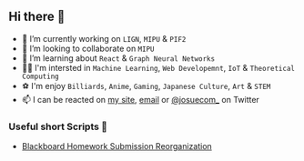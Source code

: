 ## Hi there 👋

- 🔭 I’m currently working on ``LIGN``, ``MIPU`` & ``PIF2``
- 👯 I’m looking to collaborate on ``MIPU``
- 🌱 I’m learning about ``React`` & ``Graph Neural Networks``
- 👨‍🔬 I'm intersted in ``Machine Learning``, ``Web Developemnt``, ``IoT`` & ``Theoretical Computing``
- ⚽ I'm enjoy ``Billiards``, ``Anime``, ``Gaming``, ``Japanese Culture``, ``Art`` & ``STEM``
- 📫 I can be reacted on [my site](https://josuenrivera.site), [email](josue.n.rivera@outlook.com) or [@josuecom_](https://twitter.com/josuecom_) on Twitter

### Useful short Scripts 📄 
* [Blackboard Homework Submission Reorganization](https://github.com/JosueCom/JosueCom/tree/master/scripts/blackboard)
